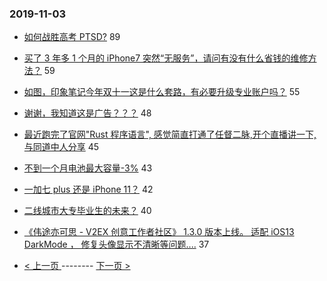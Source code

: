 ### 2019-11-03 
- [如何战胜高考 PTSD?](https://www.v2ex.com/t/615718) 89
- [买了 3 年多 1 个月的 iPhone7 突然“无服务”，请问有没有什么省钱的维修方法？](https://www.v2ex.com/t/615654) 59
- [如图，印象笔记今年双十一这是什么套路，有必要升级专业账户吗？](https://www.v2ex.com/t/615724) 55
- [谢谢，我知道这是广告？？？](https://www.v2ex.com/t/615649) 48
- [最近跑完了官网"Rust 程序语言", 感觉简直打通了任督二脉,开个直播讲一下,与同道中人分享](https://www.v2ex.com/t/615688) 45
- [不到一个月电池最大容量-3%](https://www.v2ex.com/t/615710) 43
- [一加七 plus 还是 iPhone 11？](https://www.v2ex.com/t/615651) 42
- [二线城市大专毕业生的未来？](https://www.v2ex.com/t/615656) 40
- [《伟途亦可思 - V2EX 创意工作者社区》 1.3.0 版本上线。 适配 iOS13 DarkMode ， 修复头像显示不清晰等问题....](https://www.v2ex.com/t/615729) 37 

- [ < 上一页 ](https://github.com/able8/v2ex-hot-record/blob/master/2019-11-02.md) -------- [ 下一页 > ](https://github.com/able8/v2ex-hot-record/blob/master/2019-11-04.md)